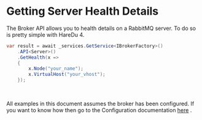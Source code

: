 # Getting Server Health Details

The Broker API allows you to health details on a RabbitMQ server. To do so is pretty simple with HareDu 4.

```c#
var result = await _services.GetService<IBrokerFactory>()
    .API<Server>()
    .GetHealth(x =>
    {
        x.Node("your_name");
        x.VirtualHost("your_vhost");
    });
```
<br>

All examples in this document assumes the broker has been configured. If you want to know how then go to the Configuration documentation [here](https://github.com/ahives/HareDu2/blob/master/docs/configuration.md) .

